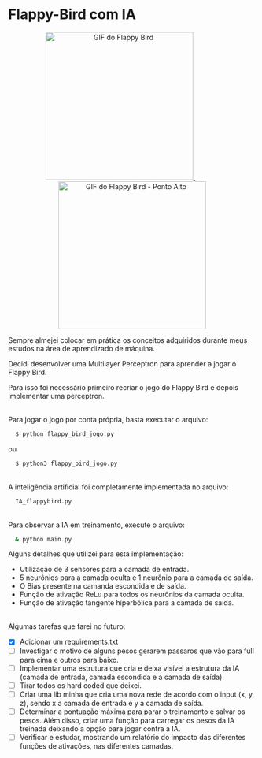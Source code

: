 # Flappy-Bird com IA </br>

<p align="center">
  <a href="https://github.com/lucena564/Flappy-Bird/blob/main/images_gifs_readme/Flappy-Bird-gif.gif">
    <img src="https://github.com/lucena564/Flappy-Bird/raw/main/images_gifs_readme/Flappy-Bird-gif.gif" alt="GIF do Flappy Bird" height="300">
  </a>&nbsp;&nbsp;&nbsp;&nbsp;&nbsp;&nbsp;&nbsp;&nbsp;&nbsp;&nbsp;&nbsp;&nbsp;
  <a href="https://github.com/lucena564/Flappy-Bird/blob/main/images_gifs_readme/flappy_bird_ponto_alto.gif">
    <img src="https://github.com/lucena564/Flappy-Bird/raw/main/images_gifs_readme/flappy_bird_ponto_alto.gif" alt="GIF do Flappy Bird - Ponto Alto" height="300">
  </a>
</p>

Sempre almejei colocar em prática os conceitos adquiridos durante meus estudos na área de aprendizado de máquina. </br>

Decidi desenvolver uma Multilayer Perceptron para aprender a jogar o Flappy Bird. </br>

Para isso foi necessário primeiro recriar o jogo do Flappy Bird e depois implementar uma perceptron. 

</br>Para jogar o jogo por conta própria, basta executar o arquivo:</br>
```sh
  $ python flappy_bird_jogo.py
```

 ou    

```sh
  $ python3 flappy_bird_jogo.py
```

</br>A inteligência artificial foi completamente implementada no arquivo:

```sh
  IA_flappybird.py
```

</br> Para observar a IA em treinamento, execute o arquivo:

```sh
  & python main.py
```

Alguns detalhes que utilizei para esta implementação: </br>
* Utilização de 3 sensores para a camada de entrada. </br>
* 5 neurônios para a camada oculta e 1 neurônio para a camada de saída.</br>
* O Bias presente na camanda escondida e de saída.</br>
* Função de ativação ReLu para todos os neurônios da camada oculta.</br>
* Função de ativação tangente hiperbólica para a camada de saída.</br></br>

Algumas tarefas que farei no futuro:</br>
- [x] Adicionar um requirements.txt
- [ ] Investigar o motivo de alguns pesos gerarem passaros que vão para full para cima e outros para baixo.
- [ ] Implementar uma estrutura que cria e deixa visível a estrutura da IA (camada de entrada, camada escondida e a camada de saída).
- [ ] Tirar todos os hard coded que deixei.
- [ ] Criar uma lib minha que cria uma nova rede de acordo com o input (x, y, z), sendo x a camada de entrada e y a camada de saída.
- [ ] Determinar a pontuação máxima para parar o treinamento e salvar os pesos. Além disso, criar uma função para carregar os pesos da IA treinada deixando a opção para jogar contra a IA.
- [ ] Verificar e estudar, mostrando um relatório do impacto das diferentes funções de ativações, nas diferentes camadas.
